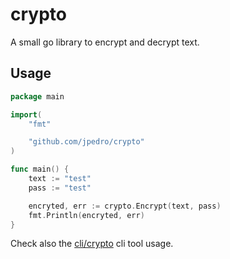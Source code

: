 # crypto

A small go library to encrypt and decrypt text.


## Usage

```go
package main

import(
    "fmt"

    "github.com/jpedro/crypto"
)

func main() {
    text := "test"
    pass := "test"

    encryted, err := crypto.Encrypt(text, pass)
    fmt.Println(encryted, err)
}
```

Check also the [cli/crypto](cli/crypto) cli tool usage.
